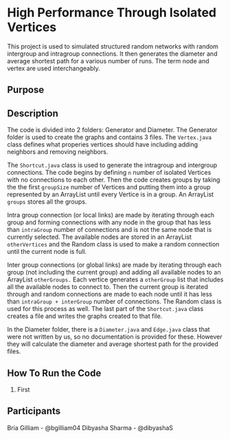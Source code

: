 # High Performance Through Isolated Vertices
This project is used to simulated structured random networks with random intergroup and intragroup connections. It then generates the diameter and average shortest path for a various number of runs. The term node and vertex are used interchangeably. 

## Purpose

## Description
The code is divided into 2 folders: Generator and Diameter. The Generator folder is used to create the graphs and contains 3 files. The `Vertex.java` class defines what properies vertices should have including adding neighbors and removing neighbors. 

The `Shortcut.java` class is used to generate the intragroup and intergroup connections. The code begins by defining `n` number of isolated Vertices with no connections to each other. Then the code creates groups by taking the the first `groupSize` number of Vertices and putting them into a group represented by an ArrayList until every Vertice is in a group. An ArrayList `groups` stores all the groups. 

Intra group connection (or local links) are made by iterating through each group and forming connections with any node in the group that has less than `intraGroup` number of connections and is not the same node that is currently selected. The available nodes are stored in an ArrayList `otherVertices` and the Random class is used to make a random connection until the current node is full. 

Inter group connections (or global links) are made by iterating through each group (not including the current group) and adding all available nodes to an ArrayList `otherGroups.` Each vertice generates a `otherGroup` list that includes all the available nodes to connect to. Then the current group is iterated through and random connections are made to each node until it has less than `intraGroup + interGroup` number of connections. The Random class is used for this process as well. The last part of the `Shortcut.java` class creates a file and writes the graphs created to that file.

In the Diameter folder, there is a `Diameter.java` and `Edge.java` class that were not written by us, so no documentation is provided for these. However they will calculate the diameter and average shortest path for the provided files.

## How To Run the Code
1. First 

## Participants

Bria Gilliam - @bgilliam04
Dibyasha Sharma - @dibyashaS
